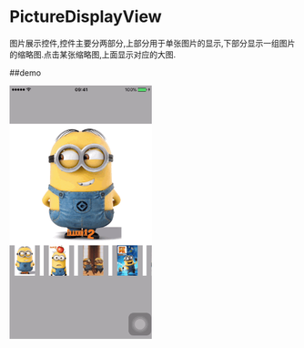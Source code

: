 # PictureDisplayView
图片展示控件,控件主要分两部分,上部分用于单张图片的显示,下部分显示一组图片的缩略图.点击某张缩略图,上面显示对应的大图.

##demo

![PictureDisplayView demo](https://github.com/chromatic-seashell/PictureDisplayView/blob/master/PicturesDisplayView(上下各一个collectionView展示图片)/PicturesDisplayView/PictureDisplayView演示2.gif)
